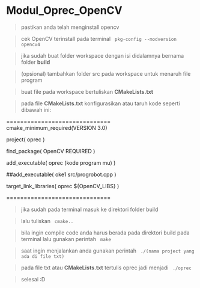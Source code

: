 # Modul_Oprec_OpenCV
> pastikan anda telah menginstall opencv

> cek OpenCV terinstall pada terminal ``` pkg-config --modversion opencv4``` 

> jika sudah buat folder workspace dengan isi didalamnya bernama folder **build**

> (opsional) tambahkan folder src pada workspace untuk menaruh file program

> buat file pada workspace bertuliskan **CMakeLists.txt**

> pada file **CMakeLists.txt** konfigurasikan atau taruh kode seperti dibawah ini:

==============================
cmake_minimum_required(VERSION 3.0)

project( oprec )

find_package( OpenCV REQUIRED )

add_executable( oprec (kode program mu) )

##add_executable( oke1 src/progrobot.cpp )

target_link_libraries( oprec ${OpenCV_LIBS} )

==============================

> jika sudah pada terminal masuk ke direktori folder build

> lalu tuliskan ``` cmake..```

> bila ingin compile code anda harus berada pada direktori build pada terminal lalu gunakan perintah ``` make```

> saat ingin menjalankan anda gunakan perintah ``` ./(nama project yang ada di file txt)```

> pada file txt atau **CMakeLists.txt** tertulis oprec jadi menjadi ``` ./oprec```

> selesai :D